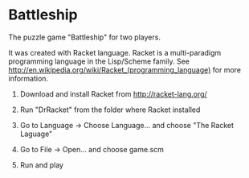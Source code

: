# Battleship

The puzzle game "Battleship" for two players.

It was created with Racket language. Racket is a multi-paradigm programming language in the Lisp/Scheme family. See http://en.wikipedia.org/wiki/Racket_(programming_language) for more information.

1) Download and install Racket from http://racket-lang.org/

2) Run "DrRacket" from the folder where Racket installed

3) Go to Language -> Choose Language... and choose "The Racket Laguage"

4) Go to File -> Open... and choose game.scm

5) Run and play

